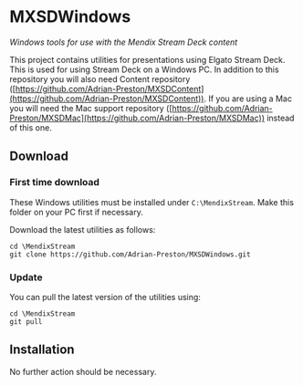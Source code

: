 # MXSDWindows
*Windows tools for use with the Mendix Stream Deck content*

This project contains utilities for presentations using Elgato Stream Deck. This is used for using Stream Deck on a Windows PC. In addition to this repository you will also need Content repository ([https://github.com/Adrian-Preston/MXSDContent](https://github.com/Adrian-Preston/MXSDContent)). If you are using a Mac you will need the Mac support repository ([https://github.com/Adrian-Preston/MXSDMac](https://github.com/Adrian-Preston/MXSDMac)) instead of this one.

## Download

### First time download

These Windows utilities must be installed under `C:\MendixStream`. Make this folder on your PC first if necessary.

Download the latest utilities as follows:
```
cd \MendixStream
git clone https://github.com/Adrian-Preston/MXSDWindows.git
```

### Update

You can pull the latest version of the utilities using:
```
cd \MendixStream
git pull
```

## Installation

No further action should be necessary.
